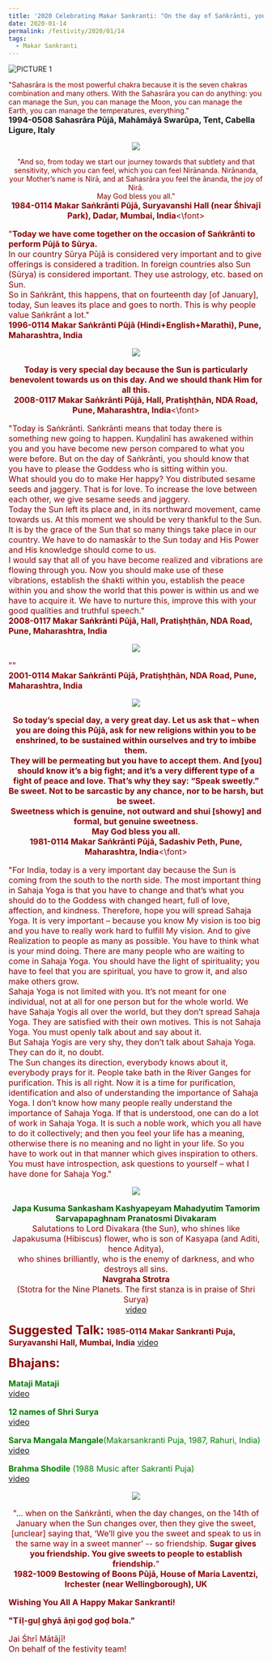 ```yaml
---
title: '2020 Celebrating Makar Sankranti: "On the day of Saṅkrānti, you should know that you have to please the Goddess who is sitting within you" '
date: 2020-01-14
permalink: /festivity/2020/01/14
tags:
  - Makar Sankranti
---
```


![PICTURE 1](/images/image0.png)

<p>
<font color="DarkRed">"Sahasrāra is the most powerful chakra because it is the seven chakras combination and many others. With the Sahasrāra you can do anything: you can manage the Sun, you can manage the Moon, you can manage the Earth, you can manage the temperatures, everything."</font><br>
<font size="+0"><b>1994-0508 Sahasrāra Pūjā, Mahāmāyā Swarūpa, Tent, Cabella Ligure, Italy</b></font>
</p>

<div style="text-align: center"><img src="/images/image292.png" /></div>

<p style="text-align:center;">
<font color="DarkRed">"And so, from today we start our journey towards that subtlety and that sensitivity, which you can feel, which you can feel Nirānanda. Nirānanda, your Mother’s name is Nirā, and at Sahasrāra you feel the ānanda, the joy of Nirā.<br>
May God bless you all."<br>
<font size="+0"><b>1984-0114 Makar Saṅkrānti Pūjā, Suryavanshi Hall (near Śhivajī Park), Dadar, Mumbai, India</b><\font>
</p>

<p>
<font color="DarkRed">"<b>Today we have come together on the occasion of Saṅkrānti to perform Pūjā to Sūrya.</b><br>
In our country Sūrya Pūjā is considered very important and to give offerings is considered a tradition. In foreign countries also Sun (Sūrya) is considered important. They use astrology, etc. based on Sun.<br>
So in Saṅkrānt, this happens, that on fourteenth day [of January], today, Sun leaves its place and goes to north. This is why people value Saṅkrānt a lot."</font><br>
<font size="+0"><b>1996-0114 Makar Saṅkrānti Pūjā (Hindi+English+Marathi), Pune, Maharashtra, India</b></font>
</p>

<div style="text-align: center"><img src="/images/image293.png" /></div>

<p style="text-align:center;">
<font color="DarkRed"><b>Today is very special day because the Sun is particularly benevolent towards us on this day. 
And we should thank Him for all this.</b></font><br>
<font size="+0"><b>2008-0117 Makar Saṅkrānti Pūjā,  Hall, Pratiṣhṭhān, NDA Road, Pune, Maharashtra, India</b><\font>
</p>

<p>
<font color="DarkRed">"Today is Saṅkrānti. Saṅkrānti means that today there is something new going to happen. Kuṇḍalinī has awakened within you and you have become new person compared to what you were before. But on the day of Saṅkrānti, you should know that you have to please the Goddess who is sitting within you.<br>
What should you do to make Her happy? You distributed sesame seeds and jaggery. That is for love. To increase the love between each other, we give sesame seeds and jaggery.<br>
Today the Sun left its place and, in its northward movement, came towards us. At this moment we should be very thankful to the Sun. It is by the grace of the Sun that so many things take place in our country. We have to do namaskār to the Sun today and His Power and His knowledge should come to us.<br>
I would say that all of you have become realized and vibrations are flowing through you. Now you should make use of these vibrations, establish the śhakti within you, establish the peace within you and show the world that this power is within us and we have to acquire it. We have to nurture this, improve this with your good qualities and truthful speech."</font><br>
<font size="+0"><b>2008-0117 Makar Saṅkrānti Pūjā,  Hall, Pratiṣhṭhān, NDA Road, Pune, Maharashtra, India</b></font>
</p>


<div style="text-align: center"><img src="/images/image294.png" /></div>

<p>
<font color="DarkRed">""</font><br>
<font size="+0"><b>2001-0114 Makar Saṅkrānti Pūjā, Pratiṣhṭhān, NDA Road, Pune, Maharashtra, India</b></font>
</p>

<div style="text-align: center"><img src="/images/image295.png" /></div>

<p style="text-align:center;">
<font color="DarkRed"><b>So today’s special day, a very great day. Let us ask that – when you are doing this Pūjā, ask for new religions within you to be enshrined, to be sustained within ourselves and try to imbibe them.<br>
They will be permeating but you have to accept them. And [you] should know it’s a big fight; and it’s a very different type of a fight of peace and love.
That’s why they say: “Speak sweetly.” Be sweet. Not to be sarcastic by any chance, nor to be harsh, but be sweet.<br>
Sweetness which is genuine, not outward and shui [showy] and formal, but genuine sweetness.<br>
May God bless you all.</b></font><br>
<font size="+0"><b>1981-0114 Makar Saṅkrānti Pūjā, Sadashiv Peth, Pune, Maharashtra, India</b><\font>
</p>

<p>
<font color="DarkRed">"For India, today is a very important day because the Sun is coming from the south to the north side. The most important thing in Sahaja Yoga is that you have to change and that’s what you should do to the Goddess with changed heart, full of love, affection, and kindness. Therefore, hope you will spread Sahaja Yoga. It is very important – because you know My vision is too big and you have to really work hard to fulfill My vision. And to give Realization to people as many as possible. You have to think what is your mind doing. There are many people who are waiting to come in Sahaja Yoga. You should have the light of spirituality; you have to feel that you are spiritual, you have to grow it, and also make others grow.<br>
Sahaja Yoga is not limited with you. It’s not meant for one individual, not at all for one person but for the whole world. We have Sahaja Yogis all over the world, but they don’t spread Sahaja Yoga. They are satisfied with their own motives. This is not Sahaja Yoga. You must openly talk about and say about it.<br>
But Sahaja Yogis are very shy, they don’t talk about Sahaja Yoga. They can do it, no doubt.<br>
The Sun changes its direction, everybody knows about it, everybody prays for it. People take bath in the River Ganges for purification. This is all right. Now it is a time for purification, identification and also of understanding the importance of Sahaja Yoga. I don’t know how many people really understand the importance of Sahaja Yoga. If that is understood, one can do a lot of work in Sahaja Yoga. It is such a noble work, which you all have to do it collectively; and then you feel your life has a meaning, otherwise there is no meaning and no light in your life. So you have to work out in that manner which gives inspiration to others. You must have introspection, ask questions to yourself – what I have done for Sahaja Yog."</font><br>
<font size="+0"><b></b></font>
</p>

<div style="text-align: center"><img src="/images/image296.png" /></div>

<p style="text-align:center;">
<font color="DarkGreen"><b>Japa Kusuma Sankasham Kashyapeyam Mahadyutim Tamorim Sarvapapaghnam Pranatosmi Divakaram</b></font><br>
Salutations to Lord Divakara (the Sun), who shines like Japakusuma (Hibiscus) flower, who is son of Kasyapa (and Aditi, hence Aditya),<br>
who shines brilliantly, who is the enemy of darkness, and who destroys all sins.<br>
 <b>Navgraha Strotra</b><br>
(Stotra for the Nine Planets. The first stanza is in praise of Shri Surya)<br>
<a href="https://seven-teams.github.io/Videos_Links.html">video</a>
</p>

<font size="+2"><b>Suggested Talk:</b></font> 
<font size="+0"><b>1985-0114 Makar Sankranti Puja, Suryavanshi Hall, Mumbai, India</b></font>
<a href="https://seven-teams.github.io/Videos_Links.html"> video</a><br>

<font size="+2"><b>Bhajans:</b></font>

<p>
<font color="green"><b>Mataji Mataji</b></font><br>
<a href="https://www.youtube.com/watch?v=6ByVzklhnWU"> video</a><br>
</p>

<p>
<font color="green"><b>12 names of Shri Surya</b></font><br>
<a href="https://www.youtube.com/watch?v=jqmPOEnU9tg&list=LLOPGl9AzF9erWlM2QQXW2SA&index=20">video</a>
</p>

<p>
<font color="green"><b>Sarva Mangala Mangale</b>(Makarsankranti Puja, 1987, Rahuri, India)</font><br>
<a href="https://seven-teams.github.io/Videos_Links.html">video</a>
</p>
 
<p>
<font color="green"><b>Brahma Shodile</b> (1988 Music after Sakranti Puja)</font><br>
<a href="https://seven-teams.github.io/Videos_Links.html">video</a> 
</p>

<div style="text-align: center"><img src="/images/image297.png" /></div>

<p style="text-align:center;">
<font color="DarkRed">"... when on the Saṅkrānti, when the day changes, on the 14th of January when the Sun changes over, then they give the sweet,[unclear] saying that, ‘We’ll give you the sweet and speak to us in the same way in a sweet manner’ -- so friendship. <b>Sugar gives you friendship. You give sweets to people to establish friendship.</b>"</font><br>
<font size="+0"><b>1982-1009 Bestowing of Boons Pūjā, House of Maria Laventzi, Irchester (near Wellingborough), UK</b></font>
</p>

<p>
<b>Wishing You All A Happy Makar Sankranti!</b>
</p>

<p>
<b>"Tīḷ-guḷ ghyā āṇi goḍ goḍ bola.”</b>
</p>

<p>
<font size="+0">Jai Śhrī Mātājī!<br>
On behalf of the festivity team!</font>
</p>